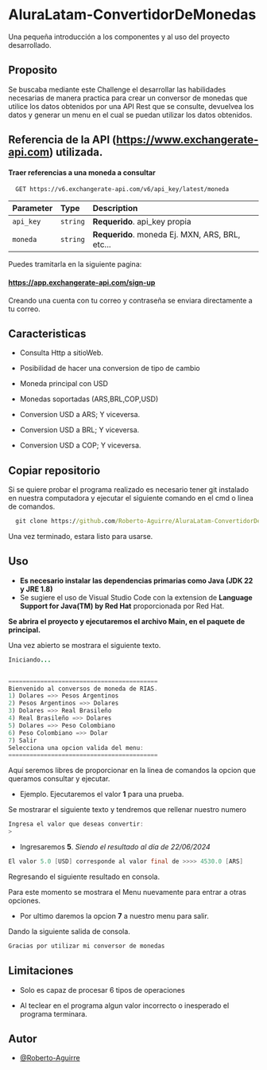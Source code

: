 
# AluraLatam-ConvertidorDeMonedas

Una pequeña introducción a los componentes y al uso del proyecto desarrollado.

## Proposito

Se buscaba mediante este Challenge el desarrollar las habilidades necesarias de manera practica para crear un conversor de monedas que utilice los datos obtenidos por una API Rest que se consulte, devuelvea los datos y generar un menu en el cual se puedan utilizar los datos obtenidos.

## Referencia de la API (https://www.exchangerate-api.com) utilizada.

#### Traer referencias a una moneda a consultar

```http
  GET https://v6.exchangerate-api.com/v6/api_key/latest/moneda
```

| Parameter | Type     | Description                |
| :-------- | :------- | :------------------------- |
| `api_key` | `string` | **Requerido**. api_key propia  |
| `moneda` | `string` | **Requerido**. moneda Ej. MXN, ARS, BRL, etc... |

Puedes tramitarla en la siguiente pagina: 
#### https://app.exchangerate-api.com/sign-up 
Creando una cuenta con tu correo y contraseña se enviara directamente a tu correo.


## Caracteristicas

- Consulta Http a sitioWeb.
- Posibilidad de hacer una conversion de tipo de cambio
- Moneda principal con USD
- Monedas soportadas (ARS,BRL,COP,USD)

- Conversion USD a ARS; Y viceversa.
- Conversion USD a BRL; Y viceversa.
- Conversion USD a COP; Y viceversa.

## Copiar repositorio
Si se quiere probar el programa realizado es necesario tener git instalado en nuestra computadora y ejecutar el siguiente comando en el cmd o linea de comandos.

```cmd
  git clone https://github.com/Roberto-Aguirre/AluraLatam-ConvertidorDeMonedas
```
    
Una vez terminado, estara listo para usarse.
## Uso 

- **Es necesario instalar las dependencias primarias como Java (JDK 22 y JRE 1.8)**
- Se sugiere el uso de Visual Studio Code con la extension de **Language Support for Java(TM) by Red Hat** proporcionada por Red Hat.

**Se abrira el proyecto y ejecutaremos el archivo Main, en el paquete de principal.**

Una vez abierto se mostrara el siguiente texto.
```Java
Iniciando...


==========================================
Bienvenido al conversos de moneda de RIAS.
1) Dolares =>> Pesos Argentinos
2) Pesos Argentinos =>> Dolares
3) Dolares =>> Real Brasileño
4) Real Brasileño =>> Dolares
5) Dolares =>> Peso Colombiano
6) Peso Colombiano =>> Dolar
7) Salir
Selecciona una opcion valida del menu:
==========================================
```
 Aquí seremos libres de proporcionar en la linea de comandos la opcion que queramos consultar y ejecutar.

* Ejemplo. Ejecutaremos el valor **1** para una prueba.

Se mostrarar el siguiente texto y tendremos que rellenar nuestro numero
```Java
Ingresa el valor que deseas convertir: 
>
```
* Ingresaremos **5**. *Siendo el resultado al día de 22/06/2024*
```Java
El valor 5.0 [USD] corresponde al valor final de >>>> 4530.0 [ARS]
```
Regresando el siguiente resultado en consola.

Para este momento se mostrara el Menu nuevamente para entrar a otras opciones.

* Por ultimo daremos la opcion **7** a nuestro menu para salir.

Dando la siguiente salida de consola.

```Java
Gracias por utilizar mi conversor de monedas
```

## Limitaciones

* Solo es capaz de procesar 6 tipos de operaciones

* Al teclear en el programa algun valor incorrecto o inesperado el programa terminara.


## Autor

- [@Roberto-Aguirre](https://www.github.com/Roberto-Aguirre)

